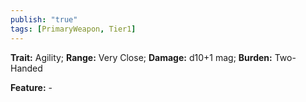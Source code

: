 ```yaml
---
publish: "true"
tags: [PrimaryWeapon, Tier1]
---
```

**Trait:** Agility; **Range:** Very Close; **Damage:** d10+1 mag; **Burden:** Two-Handed

**Feature:** -
